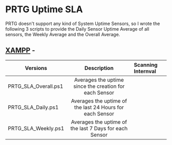 # PRTG Uptime SLA
PRTG doesn't support any kind of System Uptime Sensors, so I wrote the following 3 scripts to provide the Daily Sensor Uptime Average of all sensors, the Weekly Average and the Overall Average.


## [XAMPP](https://www.apachefriends.org/index.html) - 
| Versions        | Description | Scanning Internval |
|-----------------|:-----------:|:-------------------|
| PRTG_SLA_Overall.ps1 | Averages the uptime since the creation for each Sensor |  |
| PRTG_SLA_Daily.ps1 | Averages the uptime of the last 24 Hours for each Sensor |  |
| PRTG_SLA_Weekly.ps1 | Averages the uptime of the last 7 Days for each Sensor |  |
